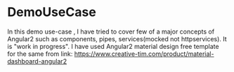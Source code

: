 # DemoUseCase
In this demo use-case , I have tried to cover few of a major concepts of Angular2 such as components, pipes, services(mocked not httpservices). It is "work in progress". I have used Angular2 material design free template for the same from link: https://www.creative-tim.com/product/material-dashboard-angular2
